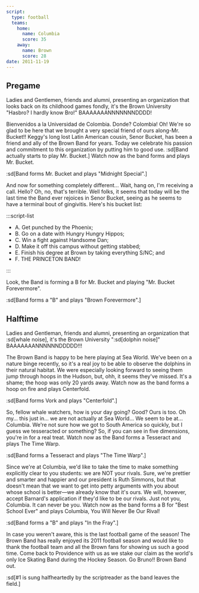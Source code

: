```yaml
---
script:
  type: football
  teams:
    home:
      name: Columbia
      score: 35
    away:
      name: Brown
      score: 28
date: 2011-11-19
---
```


## Pregame

Ladies and Gentlemen, friends and alumni, presenting an organization that looks back on its childhood games fondly, it's the Brown University "Hasbro? I hardly know Bro!" BAAAAAAANNNNNNNDDDD!

Bienvenidos a la Universidad de Colombia. Donde? Colombia! Oh! We're so glad to be here that we brought a very special friend of ours along-Mr. Bucket!! Keggy's long lost Latin American cousin, Senor Bucket, has been a friend and ally of the Brown Band for years. Today we celebrate his passion and commitment to this organization by putting him to good use. :sd[Band actually starts to play Mr. Bucket.] Watch now as the band forms and plays Mr. Bucket.

:sd[Band forms Mr. Bucket and plays "Midnight Special".]

And now for something completely different... Wait, hang on, I'm receiving a call. Hello? Oh, no, that's terrible. Well folks, it seems that today will be the last time the Band ever rejoices in Senor Bucket, seeing as he seems to have a terminal bout of gingivitis. Here's his bucket list:

:::script-list

- A. Get punched by the Phoenix;
- B. Go on a date with Hungry Hungry Hippos;
- C. Win a fight against Handsome Dan;
- D. Make it off this campus without getting stabbed;
- E. Finish his degree at Brown by taking everything S/NC; and
- F. THE PRINCETON BAND!

:::

Look, the Band is forming a B for Mr. Bucket and playing "Mr. Bucket Forevermore".

:sd[Band forms a "B" and plays "Brown Forevermore".]

## Halftime

Ladies and Gentleman, friends and alumni, presenting an organization that :sd[whale noise], it's the Brown University ":sd[dolphin noise]" BAAAAAAANNNNNNDDDDD!!!

The Brown Band is happy to be here playing at Sea World. We've been on a nature binge recently, so it's a real joy to be able to observe the dolphins in their natural habitat. We were especially looking forward to seeing them jump through hoops in the Hudson, but, ohh, it seems they've missed. It's a shame; the hoop was only 20 yards away. Watch now as the band forms a hoop on fire and plays Centerfold.

:sd[Band forms Vork and plays "Centerfold".]

So, fellow whale watchers, how is your day going? Good? Ours is too. Oh my… this just in… we are not actually at Sea World… We seem to be at… Columbia. We're not sure how we got to South America so quickly, but I guess we tesseracted or something? So, if you can see in five dimensions, you're in for a real treat. Watch now as the Band forms a Tesseract and plays The Time Warp.

:sd[Band forms a Tesseract and plays "The Time Warp".]

Since we're at Columbia, we'd like to take the time to make something explicitly clear to you students: we are NOT your rivals. Sure, we're prettier and smarter and happier and our president is Ruth Simmons, but that doesn't mean that we want to get into petty arguments with you about whose school is better—we already know that it's ours. We will, however, accept Barnard's application if they'd like to be our rivals. Just not you, Columbia. It can never be you. Watch now as the band forms a B for "Best School Ever" and plays Columbia, You Will Never Be Our Rival!

:sd[Band forms a "B" and plays "In the Fray".]

In case you weren't aware, this is the last football game of the season! The Brown Band has really enjoyed its 2011 football season and would like to thank the football team and all the Brown fans for showing us such a good time. Come back to Providence with us as we stake our claim as the world's only Ice Skating Band during the Hockey Season. Go Bruno!! Brown Band out.

:sd[#1 is sung halfheartedly by the scriptreader as the band leaves the field.]
